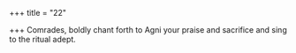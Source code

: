 +++
title = "22"

+++
Comrades, boldly chant forth to Agni your praise and sacrifice and sing to the ritual adept.  